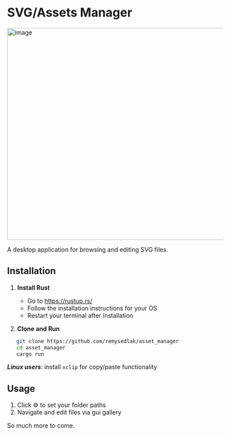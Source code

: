 # SVG/Assets Manager

<img width="577" height="495" alt="image" src="https://github.com/user-attachments/assets/b91f28c6-7cd6-426f-8f13-aa90cce3cdf3" />



A desktop application for browsing and editing SVG files.

## Installation

1. **Install Rust**
   - Go to https://rustup.rs/
   - Follow the installation instructions for your OS
   - Restart your terminal after installation

2. **Clone and Run**
```bash
   git clone https://github.com/remysedlak/asset_manager
   cd asset_manager
   cargo run
```

***Linux users***: install `xclip` for copy/paste functionality

## Usage

1. Click ⚙️ to set your folder paths
2. Navigate and edit files via gui gallery

So much more to come.


